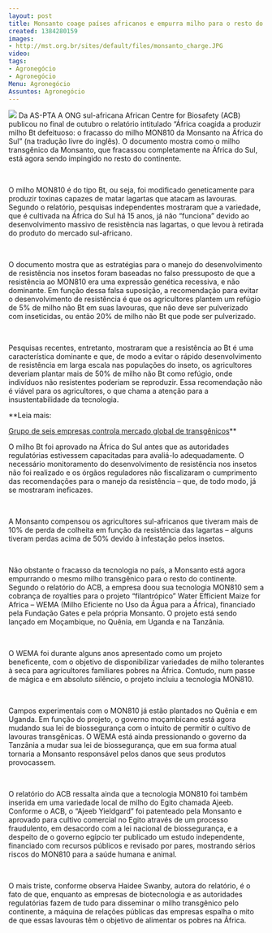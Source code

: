 ```yaml
---
layout: post
title: Monsanto coage países africanos e empurra milho para o resto do mundo
created: 1384280159
images:
- http://mst.org.br/sites/default/files/monsanto_charge.JPG
video: 
tags:
- Agronegócio
- Agronegócio
Menu: Agronegócio
Assuntos: Agronegócio
---
```



![](http://mst.org.br/sites/default/files/monsanto_charge.JPG)
Da AS-PTA
A ONG sul-africana African Centre for Biosafety (ACB) publicou no final de outubro o relatório intitulado “África coagida a produzir milho Bt defeituoso: o fracasso do milho MON810 da Monsanto na África do Sul” (na tradução livre do inglês). O documento mostra como o milho transgênico da Monsanto, que fracassou completamente na África do Sul, está agora sendo impingido no resto do continente.

 

O milho MON810 é do tipo Bt, ou seja, foi modificado geneticamente para produzir toxinas capazes de matar lagartas que atacam as lavouras. Segundo o relatório, pesquisas independentes mostraram que a variedade, que é cultivada na África do Sul há 15 anos, já não “funciona” devido ao desenvolvimento massivo de resistência nas lagartas, o que levou à retirada do produto do mercado sul-africano.

 

O documento mostra que as estratégias para o manejo do desenvolvimento de resistência nos insetos foram baseadas no falso pressuposto de que a resistência ao MON810 era uma expressão genética recessiva, e não dominante. Em função dessa falsa suposição, a recomendação para evitar o desenvolvimento de resistência é que os agricultores plantem um refúgio de 5% de milho não Bt em suas lavouras, que não deve ser pulverizado com inseticidas, ou então 20% de milho não Bt que pode ser pulverizado.

 

Pesquisas recentes, entretanto, mostraram que a resistência ao Bt é uma característica dominante e que, de modo a evitar o rápido desenvolvimento de resistência em larga escala nas populações do inseto, os agricultores deveriam plantar mais de 50% de milho não Bt como refúgio, onde indivíduos não resistentes poderiam se reproduzir. Essa recomendação não é viável para os agricultores, o que chama a atenção para a insustentabilidade da tecnologia.


**Leia mais:

[Grupo de seis empresas controla mercado global de transgênicos](http://www.mst.org.br/node/15437)**
 

O milho Bt foi aprovado na África do Sul antes que as autoridades regulatórias estivessem capacitadas para avaliá-lo adequadamente. O necessário monitoramento do desenvolvimento de resistência nos insetos não foi realizado e os órgãos reguladores não fiscalizaram o cumprimento das recomendações para o manejo da resistência – que, de todo modo, já se mostraram ineficazes.

 

A Monsanto compensou os agricultores sul-africanos que tiveram mais de 10% de perda de colheita em função da resistência das lagartas – alguns tiveram perdas acima de 50% devido à infestação pelos insetos.

 

Não obstante o fracasso da tecnologia no país, a Monsanto está agora empurrando o mesmo milho transgênico para o resto do continente. Segundo o relatório do ACB, a empresa doou sua tecnologia MON810 sem a cobrança de royalties para o projeto “filantrópico” Water Efficient Maize for Africa – WEMA (Milho Eficiente no Uso da Água para a África), financiado pela Fundação Gates e pela própria Monsanto. O projeto está sendo lançado em Moçambique, no Quênia, em Uganda e na Tanzânia.

 

O WEMA foi durante alguns anos apresentado como um projeto beneficente, com o objetivo de disponibilizar variedades de milho tolerantes à seca para agricultores familiares pobres na África. Contudo, num passe de mágica e em absoluto silêncio, o projeto incluiu a tecnologia MON810.

 

Campos experimentais com o MON810 já estão plantados no Quênia e em Uganda. Em função do projeto, o governo moçambicano está agora mudando sua lei de biossegurança com o intuito de permitir o cultivo de lavouras transgênicas. O WEMA está ainda pressionando o governo da Tanzânia a mudar sua lei de biossegurança, que em sua forma atual tornaria a Monsanto responsável pelos danos que seus produtos provocassem.

 

O relatório do ACB ressalta ainda que a tecnologia MON810 foi também inserida em uma variedade local de milho do Egito chamada Ajeeb. Conforme o ACB, o “Ajeeb Yieldgard” foi patenteado pela Monsanto e aprovado para cultivo comercial no Egito através de um processo fraudulento, em desacordo com a lei nacional de biossegurança, e a despeito de o governo egípcio ter publicado um estudo independente, financiado com recursos públicos e revisado por pares, mostrando sérios riscos do MON810 para a saúde humana e animal.

 

O mais triste, conforme observa Haidee Swanby, autora do relatório, é o fato de que, enquanto as empresas de biotecnologia e as autoridades regulatórias fazem de tudo para disseminar o milho transgênico pelo continente, a máquina de relações públicas das empresas espalha o mito de que essas lavouras têm o objetivo de alimentar os pobres na África.
